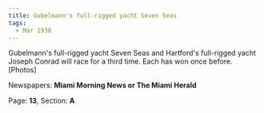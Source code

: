 ```yaml
---  
title: Gubelmann's full-rigged yacht Seven Seas  
tags:  
  - Mar 1938  
---  
```

  
Gubelmann's full-rigged yacht Seven Seas and Hartford's full-rigged yacht Joseph Conrad will race for a third time. Each has won once before. [Photos]  
  
Newspapers: **Miami Morning News or The Miami Herald**  
  
Page: **13**, Section: **A** 
